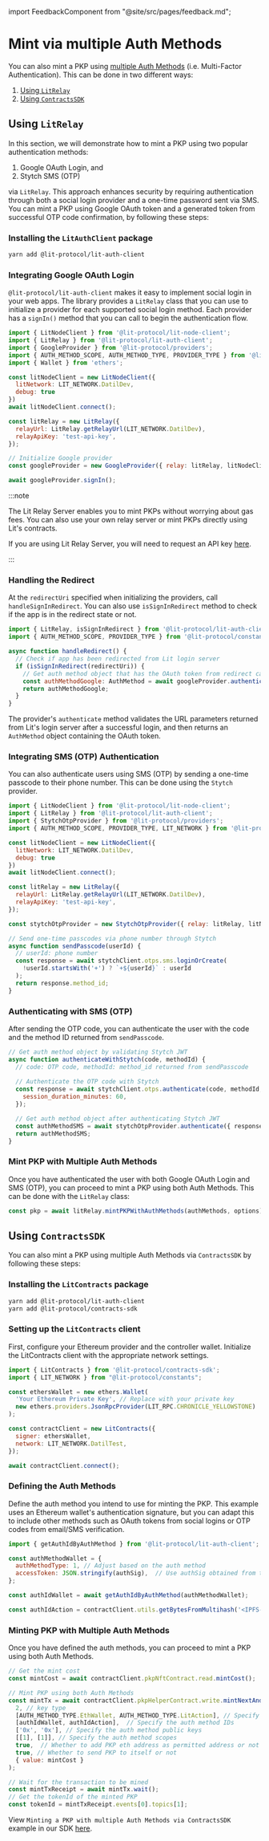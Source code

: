 import FeedbackComponent from "@site/src/pages/feedback.md";

# Mint via multiple Auth Methods
You can also mint a PKP using [multiple Auth Methods](../advanced-topics/auth-methods/overview.md) (i.e. Multi-Factor Authentication). This can be done in two different ways:
1. [Using `LitRelay`](#using-litrelay)
2. [Using `ContractsSDK`](#using-contractssdk)

## Using `LitRelay`

In this section, we will demonstrate how to mint a PKP using two popular authentication methods: 
1. Google OAuth Login, and 
2. Stytch SMS (OTP) 
  
via `LitRelay`. This approach enhances security by requiring authentication through both a social login provider and a one-time password sent via SMS. You can mint a PKP using Google OAuth token and a generated token from successful OTP code confirmation, by following these steps:

### Installing the `LitAuthClient` package
```bash
yarn add @lit-protocol/lit-auth-client
```

### Integrating Google OAuth Login

`@lit-protocol/lit-auth-client` makes it easy to implement social login in your web apps. The library provides a `LitRelay` class that you can use to initialize a provider for each supported social login method. Each provider has a `signIn()` method that you can call to begin the authentication flow.

```javascript
import { LitNodeClient } from '@lit-protocol/lit-node-client';
import { LitRelay } from '@lit-protocol/lit-auth-client';
import { GoogleProvider } from '@lit-protocol/providers';
import { AUTH_METHOD_SCOPE, AUTH_METHOD_TYPE, PROVIDER_TYPE } from '@lit-protocol/constants';
import { Wallet } from 'ethers';

const litNodeClient = new LitNodeClient({
  litNetwork: LIT_NETWORK.DatilDev,
  debug: true
})
await litNodeClient.connect();

const litRelay = new LitRelay({
  relayUrl: LitRelay.getRelayUrl(LIT_NETWORK.DatilDev),
  relayApiKey: 'test-api-key',
});

// Initialize Google provider
const googleProvider = new GoogleProvider({ relay: litRelay, litNodeClient });

await googleProvider.signIn();
```

:::note

The Lit Relay Server enables you to mint PKPs without worrying about gas fees. You can also use your own relay server or mint PKPs directly using Lit's contracts.

If you are using Lit Relay Server, you will need to request an API key [here](https://forms.gle/RNZYtGYTY9BcD9MEA).

:::

### Handling the Redirect

At the `redirectUri` specified when initializing the providers, call `handleSignInRedirect`. You can also use `isSignInRedirect` method to check if the app is in the redirect state or not.

```javascript
import { LitRelay, isSignInRedirect } from '@lit-protocol/lit-auth-client';
import { AUTH_METHOD_SCOPE, PROVIDER_TYPE } from '@lit-protocol/constants';

async function handleRedirect() {
  // Check if app has been redirected from Lit login server
  if (isSignInRedirect(redirectUri)) {
    // Get auth method object that has the OAuth token from redirect callback
    const authMethodGoogle: AuthMethod = await googleProvider.authenticate();
    return authMethodGoogle;
  }
}
```

The provider's `authenticate` method validates the URL parameters returned from Lit's login server after a successful login, and then returns an `AuthMethod` object containing the OAuth token.

### Integrating SMS (OTP) Authentication

You can also authenticate users using SMS (OTP) by sending a one-time passcode to their phone number. This can be done using the `Stytch` provider.

```javascript
import { LitNodeClient } from '@lit-protocol/lit-node-client';
import { LitRelay } from '@lit-protocol/lit-auth-client';
import { StytchOtpProvider } from '@lit-protocol/providers';
import { AUTH_METHOD_SCOPE, PROVIDER_TYPE, LIT_NETWORK } from '@lit-protocol/constants';

const litNodeClient = new LitNodeClient({
  litNetwork: LIT_NETWORK.DatilDev,
  debug: true
})
await litNodeClient.connect();

const litRelay = new LitRelay({
  relayUrl: LitRelay.getRelayUrl(LIT_NETWORK.DatilDev),
  relayApiKey: 'test-api-key',
});

const stytchOtpProvider = new StytchOtpProvider({ relay: litRelay, litNodeClient });

// Send one-time passcodes via phone number through Stytch
async function sendPasscode(userId) {  
  // userId: phone number
  const response = await stytchClient.otps.sms.loginOrCreate(
    !userId.startsWith('+') ? `+${userId}` : userId
  );
  return response.method_id;
}
```

### Authenticating with SMS (OTP)

After sending the OTP code, you can authenticate the user with the code and the method ID returned from `sendPasscode`.

```javascript
// Get auth method object by validating Stytch JWT 
async function authenticateWithStytch(code, methodId) {
  // code: OTP code, methodId: method_id returned from sendPasscode
  
  // Authenticate the OTP code with Stytch
  const response = await stytchClient.otps.authenticate(code, methodId, {
    session_duration_minutes: 60,
  });

  // Get auth method object after authenticating Stytch JWT
  const authMethodSMS = await stytchOtpProvider.authenticate({ response.session_jwt, response.user_id });
  return authMethodSMS;
}
```

### Mint PKP with Multiple Auth Methods

Once you have authenticated the user with both Google OAuth Login and SMS (OTP), you can proceed to mint a PKP using both Auth Methods. This can be done with the `LitRelay` class:

```javascript
const pkp = await litRelay.mintPKPWithAuthMethods(authMethods, options);
```

## Using `ContractsSDK`

You can also mint a PKP using multiple Auth Methods via `ContractsSDK` by following these steps:

### Installing the `LitContracts` package
```bash
yarn add @lit-protocol/lit-auth-client 
yarn add @lit-protocol/contracts-sdk
```

### Setting up the `LitContracts` client

First, configure your Ethereum provider and the controller wallet. Initialize the LitContracts client with the appropriate network settings.

```javascript
import { LitContracts } from '@lit-protocol/contracts-sdk';
import { LIT_NETWORK } from "@lit-protocol/constants";

const ethersWallet = new ethers.Wallet(
  'Your Ethereum Private Key', // Replace with your private key
  new ethers.providers.JsonRpcProvider(LIT_RPC.CHRONICLE_YELLOWSTONE)
);

const contractClient = new LitContracts({
  signer: ethersWallet,
  network: LIT_NETWORK.DatilTest,
});

await contractClient.connect();
```

### Defining the Auth Methods
Define the auth method you intend to use for minting the PKP. This example uses an Ethereum wallet's authentication signature, but you can adapt this to include other methods such as OAuth tokens from social logins or OTP codes from email/SMS verification.

```javascript
import { getAuthIdByAuthMethod } from '@lit-protocol/lit-auth-client';

const authMethodWallet = {
  authMethodType: 1, // Adjust based on the auth method
  accessToken: JSON.stringify(authSig),  // Use authSig obtained from the controller wallet
};

const authIdWallet = await getAuthIdByAuthMethod(authMethodWallet);

const authIdAction = contractClient.utils.getBytesFromMultihash('<IPFS-hash-of-Lit-Action>');
```

### Minting PKP with Multiple Auth Methods

Once you have defined the auth methods, you can proceed to mint a PKP using both Auth Methods.

```javascript
// Get the mint cost
const mintCost = await contractClient.pkpNftContract.read.mintCost();

// Mint PKP using both Auth Methods
const mintTx = await contractClient.pkpHelperContract.write.mintNextAndAddAuthMethods(
  2, // key type
  [AUTH_METHOD_TYPE.EthWallet, AUTH_METHOD_TYPE.LitAction], // Specify the auth method types
  [authIdWallet, authIdAction],  // Specify the auth method IDs
  ['0x', '0x'], // Specify the auth method public keys
  [[1], [1]], // Specify the auth method scopes
  true,  // Whether to add PKP eth address as permitted address or not
  true, // Whether to send PKP to itself or not
  { value: mintCost }
);

// Wait for the transaction to be mined
const mintTxReceipt = await mintTx.wait();
// Get the tokenId of the minted PKP
const tokenId = mintTxReceipt.events[0].topics[1];
```

View `Minting a PKP with multiple Auth Methods via ContractsSDK` example in our SDK [here](https://github.com/LIT-Protocol/js-sdk/blob/251482b90761e9e0e734cb08c0c4a93b563b6869/e2e-nodejs/group-contracts/test-contracts-write-mint-a-pkp-and-set-scope-1-advanced.mjs).
<FeedbackComponent/>
